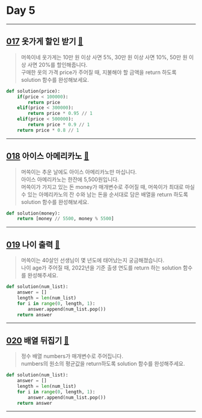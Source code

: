 # Day 5

---

## [017] 옷가게 할인 받기 [🔎][017]

> 머쓱이네 옷가게는 10만 원 이상 사면 5%, 30만 원 이상 사면 10%, 50만 원 이상 사면 20%를 할인해줍니다.  
> 구매한 옷의 가격 price가 주어질 때, 지불해야 할 금액을 return 하도록 solution 함수를 완성해보세요.

```python
def solution(price):
    if(price < 100000):
        return price
    elif(price < 300000):
        return price * 0.95 // 1
    elif(price < 500000):
        return price * 0.9 // 1
    return price * 0.8 // 1
```

---

## [018] 아이스 아메리카노 [🔎][018]

> 머쓱이는 추운 날에도 아이스 아메리카노만 마십니다.  
> 아이스 아메리카노는 한잔에 5,500원입니다.  
> 머쓱이가 가지고 있는 돈 money가 매개변수로 주어질 때, 머쓱이가 최대로 마실 수 있는 아메리카노의 잔 수와 남는 돈을 순서대로 담은 배열을 return 하도록 solution 함수를 완성해보세요.

```python
def solution(money):
    return [money // 5500, money % 5500]
```

---

## [019] 나이 출력 [🔎][019]

> 머쓱이는 40살인 선생님이 몇 년도에 태어났는지 궁금해졌습니다.  
> 나이 age가 주어질 때, 2022년을 기준 출생 연도를 return 하는 solution 함수를 완성해주세요.

```python
def solution(num_list):
    answer = []
    length = len(num_list)
    for i in range(0, length, 1):
        answer.append(num_list.pop())
    return answer
```

---

## [020] 배열 뒤집기 [🔎][020]

> 정수 배열 numbers가 매개변수로 주어집니다.  
> numbers의 원소의 평균값을 return하도록 solution 함수를 완성해주세요.

```python
def solution(num_list):
    answer = []
    length = len(num_list)
    for i in range(0, length, 1):
        answer.append(num_list.pop())
    return answer
```

---

[017]: https://school.programmers.co.kr/learn/courses/30/lessons/120818
[018]: https://school.programmers.co.kr/learn/courses/30/lessons/120819
[019]: https://school.programmers.co.kr/learn/courses/30/lessons/120820
[020]: https://school.programmers.co.kr/learn/courses/30/lessons/120821
